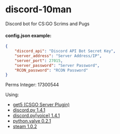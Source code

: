 # discord-10man
Discord bot for CS:GO Scrims and Pugs

#### config.json example:
```json
{
    "discord_api": "Discord API Bot Secret Key",
    "server_address": "Server Address/IP",
    "server_port": 27015,
    "server_password": "Server Password",
    "RCON_password": "RCON Password"
}
```

Perms Integer: 17300544

Using:
- [get5 (CSGO Server Plugin)](https://github.com/splewis/get5)
- [discord.py 1.4.1](https://pypi.org/project/discord.py/)
- [discord.py[voice] 1.4.1](https://pypi.org/project/discord.py/)
- [python.valve 0.2.1](https://pypi.org/project/python-valve/)
- [steam 1.0.2](https://steam.readthedocs.io/en/stable/intro.html#)